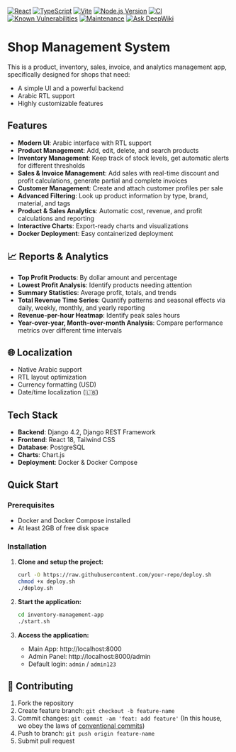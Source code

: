
[![React](https://img.shields.io/badge/React-20232A?style=flat&logo=react&logoColor=61DAFB)](https://reactjs.org/)
[![TypeScript](https://img.shields.io/badge/TypeScript-007ACC?style=flat&logo=typescript&logoColor=white)](https://typescriptlang.org/)
[![Vite](https://img.shields.io/badge/Vite-646CFF?style=flat&logo=vite&logoColor=white)](https://vitejs.dev/)
[![Node.js Version](https://img.shields.io/badge/node-%3E%3D18.0.0-brightgreen)](https://nodejs.org/)
[![CI](https://github.com/maghnie/shop-manager/actions/workflows/frontend.yml/badge.svg)](https://github.com/maghnie/shop-manager/actions/workflows/frontend.yml)
[![Known Vulnerabilities](https://snyk.io/test/github/maghnie/shop-manager/badge.svg)](https://snyk.io/test/github/maghnie/shop-manager)
[![Maintenance](https://img.shields.io/badge/Maintained-Yes-green)]()
[![Ask DeepWiki](https://deepwiki.com/badge.svg)](https://deepwiki.com/Maghnie/shop-manager)


# Shop Management System

This is a product, inventory, sales, invoice, and analytics management app, specifically designed for shops that need:
- A simple UI and a powerful backend
- Arabic RTL support
- Highly customizable features
  
## Features

- **Modern UI**: Arabic interface with RTL support
- **Product Management**: Add, edit, delete, and search products
- **Inventory Management**: Keep track of stock levels, get automatic alerts for different thresholds
- **Sales & Invoice Management**: Add sales with real-time discount and profit calculations, generate partial and complete invoices
- **Customer Management**: Create and attach customer profiles per sale
- **Advanced Filtering**: Look up product information by type, brand, material, and tags
- **Product & Sales Analytics**: Automatic cost, revenue, and profit calculations and reporting
- **Interactive Charts**: Export-ready charts and visualizations
- **Docker Deployment**: Easy containerized deployment

## 📈 Reports & Analytics

- **Top Profit Products**: By dollar amount and percentage
- **Lowest Profit Analysis**: Identify products needing attention
- **Summary Statistics**: Average profit, totals, and trends
- **Total Revenue Time Series**: Quantify patterns and seasonal effects via daily, weekly, monthly, and yearly reporting
- **Revenue-per-hour Heatmap**: Identify peak sales hours
- **Year-over-year, Month-over-month Analysis**: Compare performance metrics over different time intervals

## 🌐 Localization

- Native Arabic support
- RTL layout optimization
- Currency formatting (USD)
- Date/time localization (🇱🇧)

## Tech Stack

- **Backend**: Django 4.2, Django REST Framework
- **Frontend**: React 18, Tailwind CSS
- **Database**: PostgreSQL
- **Charts**: Chart.js
- **Deployment**: Docker & Docker Compose

## Quick Start

### Prerequisites
- Docker and Docker Compose installed
- At least 2GB of free disk space

### Installation

1. **Clone and setup the project:**
   ```bash
   curl -O https://raw.githubusercontent.com/your-repo/deploy.sh
   chmod +x deploy.sh
   ./deploy.sh
   ```

2. **Start the application:**
   ```bash
   cd inventory-management-app
   ./start.sh
   ```

3. **Access the application:**
   - Main App: http://localhost:8000
   - Admin Panel: http://localhost:8000/admin
   - Default login: `admin` / `admin123`

## 🤝 Contributing

1. Fork the repository
2. Create feature branch: `git checkout -b feature-name`
3. Commit changes: `git commit -am 'feat: add feature'` (In this house, we obey the laws of [conventional commits](https://www.conventionalcommits.org/en/v1.0.0/))
4. Push to branch: `git push origin feature-name`
5. Submit pull request


